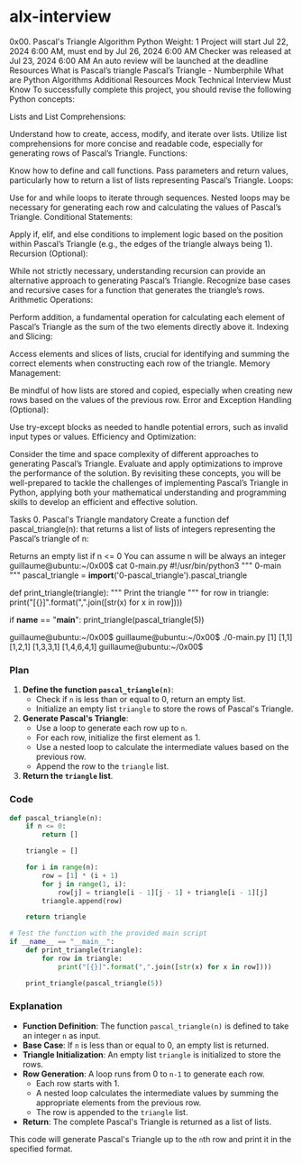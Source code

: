 # alx-interview
0x00. Pascal's Triangle
Algorithm
Python
 Weight: 1
 Project will start Jul 22, 2024 6:00 AM, must end by Jul 26, 2024 6:00 AM
 Checker was released at Jul 23, 2024 6:00 AM
 An auto review will be launched at the deadline
Resources
What is Pascal’s triangle
Pascal’s Triangle - Numberphile
What are Python Algorithms
Additional Resources
Mock Technical Interview
Must Know
To successfully complete this project, you should revise the following Python concepts:

Lists and List Comprehensions:

Understand how to create, access, modify, and iterate over lists.
Utilize list comprehensions for more concise and readable code, especially for generating rows of Pascal’s Triangle.
Functions:

Know how to define and call functions.
Pass parameters and return values, particularly how to return a list of lists representing Pascal’s Triangle.
Loops:

Use for and while loops to iterate through sequences.
Nested loops may be necessary for generating each row and calculating the values of Pascal’s Triangle.
Conditional Statements:

Apply if, elif, and else conditions to implement logic based on the position within Pascal’s Triangle (e.g., the edges of the triangle always being 1).
Recursion (Optional):

While not strictly necessary, understanding recursion can provide an alternative approach to generating Pascal’s Triangle.
Recognize base cases and recursive cases for a function that generates the triangle’s rows.
Arithmetic Operations:

Perform addition, a fundamental operation for calculating each element of Pascal’s Triangle as the sum of the two elements directly above it.
Indexing and Slicing:

Access elements and slices of lists, crucial for identifying and summing the correct elements when constructing each row of the triangle.
Memory Management:

Be mindful of how lists are stored and copied, especially when creating new rows based on the values of the previous row.
Error and Exception Handling (Optional):

Use try-except blocks as needed to handle potential errors, such as invalid input types or values.
Efficiency and Optimization:

Consider the time and space complexity of different approaches to generating Pascal’s Triangle.
Evaluate and apply optimizations to improve the performance of the solution.
By revisiting these concepts, you will be well-prepared to tackle the challenges of implementing Pascal’s Triangle in Python, applying both your mathematical understanding and programming skills to develop an efficient and effective solution.

Tasks
0. Pascal's Triangle
mandatory
Create a function def pascal_triangle(n): that returns a list of lists of integers representing the Pascal’s triangle of n:

Returns an empty list if n <= 0
You can assume n will be always an integer
guillaume@ubuntu:~/0x00$ cat 0-main.py
#!/usr/bin/python3
"""
0-main
"""
pascal_triangle = __import__('0-pascal_triangle').pascal_triangle

def print_triangle(triangle):
    """
    Print the triangle
    """
    for row in triangle:
        print("[{}]".format(",".join([str(x) for x in row])))


if __name__ == "__main__":
    print_triangle(pascal_triangle(5))

guillaume@ubuntu:~/0x00$ 
guillaume@ubuntu:~/0x00$ ./0-main.py
[1]
[1,1]
[1,2,1]
[1,3,3,1]
[1,4,6,4,1]
guillaume@ubuntu:~/0x00$ 



### Plan

1. **Define the function `pascal_triangle(n)`**:
    - Check if `n` is less than or equal to 0, return an empty list.
    - Initialize an empty list `triangle` to store the rows of Pascal's Triangle.
2. **Generate Pascal's Triangle**:
    - Use a loop to generate each row up to `n`.
    - For each row, initialize the first element as 1.
    - Use a nested loop to calculate the intermediate values based on the previous row.
    - Append the row to the `triangle` list.
3. **Return the `triangle` list**.

### Code

```python
def pascal_triangle(n):
    if n <= 0:
        return []

    triangle = []

    for i in range(n):
        row = [1] * (i + 1)
        for j in range(1, i):
            row[j] = triangle[i - 1][j - 1] + triangle[i - 1][j]
        triangle.append(row)

    return triangle

# Test the function with the provided main script
if __name__ == "__main__":
    def print_triangle(triangle):
        for row in triangle:
            print("[{}]".format(",".join([str(x) for x in row])))

    print_triangle(pascal_triangle(5))
```

### Explanation

- **Function Definition**: The function `pascal_triangle(n)` is defined to take an integer `n` as input.
- **Base Case**: If `n` is less than or equal to 0, an empty list is returned.
- **Triangle Initialization**: An empty list `triangle` is initialized to store the rows.
- **Row Generation**: A loop runs from 0 to `n-1` to generate each row.
  - Each row starts with 1.
  - A nested loop calculates the intermediate values by summing the appropriate elements from the previous row.
  - The row is appended to the `triangle` list.
- **Return**: The complete Pascal's Triangle is returned as a list of lists.

This code will generate Pascal's Triangle up to the `n`th row and print it in the specified format.
